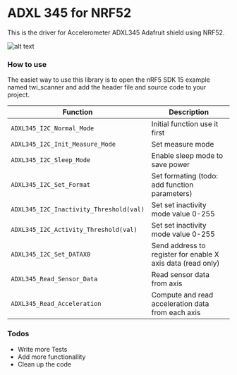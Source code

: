 # ADXL 345 for NRF52

This is the driver for Accelerometer ADXL345 Adafruit shield using NRF52.



  
![alt text](https://cdn-shop.adafruit.com/970x728/1231-00.jpg)



### How to use

The easiet way to use this library is to open the nRF5 SDK 15 example named twi_scanner and add the header file and source code to your project. 


|Function                          |Description               |
|-------------------------------|-----------------------------|
|`ADXL345_I2C_Normal_Mode`            |Initial function use it first           |
|`ADXL345_I2C_Init_Measure_Mode`            |Set measure mode           |
|`ADXL345_I2C_Sleep_Mode`|Enable sleep mode to save power|
|`ADXL345_I2C_Set_Format`            |Set formating (todo: add function parameters)           |
|`ADXL345_I2C_Inactivity_Threshold(val)`            |Set set inactivity mode value 0-255          |
|`ADXL345_I2C_Activity_Threshold(val)`|Set set inactivity mode value 0-255|
|`ADXL345_I2C_Set_DATAX0`            |Send address to register for enable X axis data (read only)          |
|`ADXL345_Read_Sensor_Data`            |Read sensor data from axis          |
|`ADXL345_Read_Acceleration`|Compute and read acceleration data from each axis|




### Todos

 - Write more Tests
 - Add more functionallity 
 - Clean up the code 



